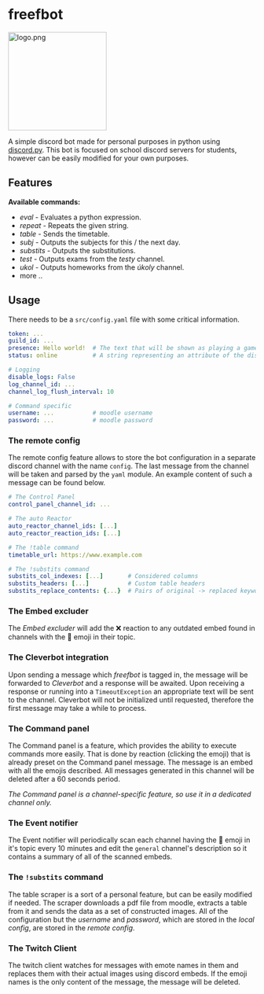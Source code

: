 # freefbot

<img src="https://github.com/JakubBlaha/freefbot/blob/master/res/logo.png?raw=true" alt="logo.png" height=200>

A simple discord bot made for personal purposes in python using [discord.py](https://github.com/Rapptz/discord.py). This bot is focused on school discord servers for students, however can be easily modified for your own purposes.


## Features
**Available commands:**
  - *eval*     - Evaluates a python expression.
  - *repeat*   - Repeats the given string.
  - *table*    - Sends the timetable.
  - *subj*     - Outputs the subjects for this / the next day.
  - *substits* - Outputs the substitutions.
  - *test*     - Outputs exams from the *testy* channel.
  - *ukol*     - Outputs homeworks from the *úkoly* channel.
  - more ..

## Usage
There needs to be a `src/config.yaml` file with some critical information.
```yaml
token: ...
guild_id: ...
presence: Hello world!  # The text that will be shown as playing a game
status: online          # A string representing an attribute of the discord.Status class

# Logging
disable_logs: False
log_channel_id: ...
channel_log_flush_interval: 10

# Command specific
username: ...           # moodle username
password: ...           # moodle password
```

### The remote config
The remote config feature allows to store the bot configuration in a separate discord channel with the name `config`. The last message from the channel will be taken and parsed by the `yaml` module. An example content of such a message can be found below.

```yaml
# The Control Panel
control_panel_channel_id: ...

# The auto Reactor
auto_reactor_channel_ids: [...]
auto_reactor_reaction_ids: [...]

# The !table command
timetable_url: https://www.example.com

# The !substits command
substits_col_indexes: [...]       # Considered columns
substits_headers: [...]           # Custom table headers
substits_replace_contents: {...}  # Pairs of original -> replaced keywords in the table
```

### The Embed excluder
The *Embed excluder* will add the ❌ reaction to any outdated embed found in channels with the 🔔 emoji in their topic.

### The Cleverbot integration
Upon sending a message which *freefbot* is tagged in, the message will be forwarded to *Cleverbot* and a response will be awaited. Upon receiving a response or running into a `TimeoutException` an appropriate text will be sent to the channel. Cleverbot will not be initialized until requested, therefore the first message may take a while to process.

### The Command panel
The Command panel is a feature, which provides the ability to execute commands more easily. That is done by reaction (clicking the emoji) that is already preset on the Command panel message. The message is an embed with all the emojis described. All messages generated in this channel will be deleted after a 60 seconds period.

*The Command panel is a channel-specific feature, so use it in a dedicated channel only.*

### The Event notifier
The Event notifier will periodically scan each channel having the 🔔 emoji in it's topic every 10 minutes and edit the `general` channel's description so it contains a summary of all of the scanned embeds.

### The `!substits` command
The table scraper is a sort of a personal feature, but can be easily modified if needed. The scraper downloads a pdf file from moodle, extracts a table from it and sends the data as a set of constructed images. All of the configuration but the *username* and *password*, which are stored in the *local config*, are stored in the *remote config*.

### The Twitch Client
The twitch client watches for messages with emote names in them and replaces them with their actual images using discord embeds. If the emoji names is the only content of the message, the message will be deleted.